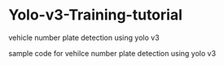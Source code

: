 # Yolo-v3-Training-tutorial
vehicle number plate detection using yolo v3

sample code for vehilce number plate detection using yolo v3 

